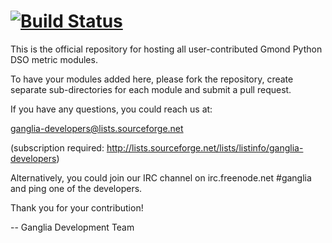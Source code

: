 # [![Build Status](https://secure.travis-ci.org/ganglia/gmond_python_modules.png)](http://travis-ci.org/ganglia/gmond_python_modules)

This is the official repository for hosting all user-contributed Gmond Python DSO metric modules.

To have your modules added here, please fork the repository, create separate sub-directories for each module
and submit a pull request.

If you have any questions, you could reach us at:

ganglia-developers@lists.sourceforge.net

(subscription required: http://lists.sourceforge.net/lists/listinfo/ganglia-developers)

Alternatively, you could join our IRC channel on irc.freenode.net #ganglia and
ping one of the developers.

Thank you for your contribution!

  -- Ganglia Development Team
